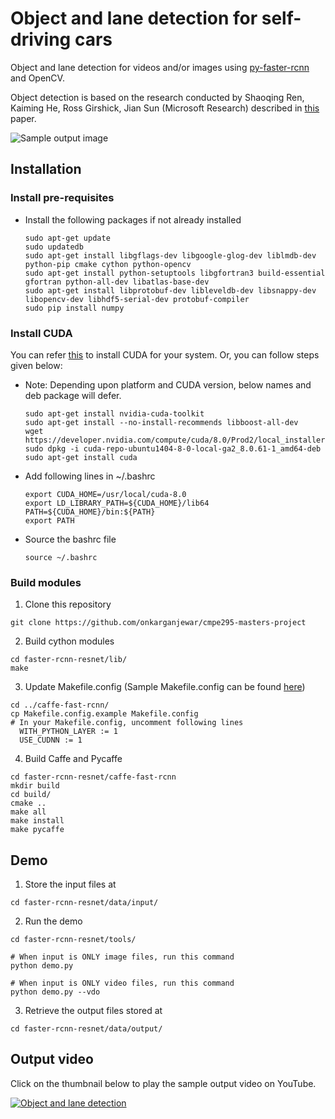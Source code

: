 # Object and lane detection for self-driving cars


Object and lane detection for videos and/or images using [py-faster-rcnn](https://github.com/rbgirshick/py-faster-rcnn) and OpenCV. 

Object detection is based on the research conducted by Shaoqing Ren, Kaiming He, Ross Girshick, Jian Sun (Microsoft Research) described in [this](https://arxiv.org/pdf/1506.01497.pdf) paper.



![Sample output image](https://cloud.githubusercontent.com/assets/14006620/25769619/788d872a-31d3-11e7-88a3-e32a1431308d.png)


## Installation

### Install pre-requisites

* Install the following packages if not already installed

  ```Shell
  sudo apt-get update
  sudo updatedb
  sudo apt-get install libgflags-dev libgoogle-glog-dev liblmdb-dev python-pip cmake cython python-opencv
  sudo apt-get install python-setuptools libgfortran3 build-essential gfortran python-all-dev libatlas-base-dev
  sudo apt-get install libprotobuf-dev libleveldb-dev libsnappy-dev libopencv-dev libhdf5-serial-dev protobuf-compiler
  sudo pip install numpy
  ```

### Install CUDA

You can refer [this](http://www.r-tutor.com/gpu-computing/cuda-installation/cuda7.5-ubuntu) to install CUDA for your system. Or, you can follow steps given below: 

* Note: Depending upon platform and CUDA version, below names and deb package will defer.

  ```Shell
  sudo apt-get install nvidia-cuda-toolkit
  sudo apt-get install --no-install-recommends libboost-all-dev
  wget https://developer.nvidia.com/compute/cuda/8.0/Prod2/local_installers  
  sudo dpkg -i cuda-repo-ubuntu1404-8-0-local-ga2_8.0.61-1_amd64-deb
  sudo apt-get install cuda	
  ```

* Add following lines in ~/.bashrc

  ```Shell
  export CUDA_HOME=/usr/local/cuda-8.0 
  export LD_LIBRARY_PATH=${CUDA_HOME}/lib64 
  PATH=${CUDA_HOME}/bin:${PATH} 
  export PATH
  ```	  
 
* Source the bashrc file 

  `source ~/.bashrc`


### Build modules

1. Clone this repository
  ```Shell
  git clone https://github.com/onkarganjewar/cmpe295-masters-project
  ```
  
2. Build cython modules
  ```Shell
  cd faster-rcnn-resnet/lib/
  make
  ```

3. Update Makefile.config (Sample Makefile.config can be found [here](https://dl.dropboxusercontent.com/s/6joa55k64xo2h68/Makefile.config?dl=0))
  ```Shell
  cd ../caffe-fast-rcnn/
  cp Makefile.config.example Makefile.config
  # In your Makefile.config, uncomment following lines
	WITH_PYTHON_LAYER := 1
	USE_CUDNN := 1
  ```

4. Build Caffe and Pycaffe

  ```Shell
  cd faster-rcnn-resnet/caffe-fast-rcnn
  mkdir build
  cd build/
  cmake ..
  make all
  make install
  make pycaffe  
  ```

## Demo
1. Store the input files at

  ```Shell
  cd faster-rcnn-resnet/data/input/
  ```

2. Run the demo

  ```Shell
  cd faster-rcnn-resnet/tools/
  ```
  
  ```Shell
  # When input is ONLY image files, run this command
  python demo.py

  # When input is ONLY video files, run this command
  python demo.py --vdo
  ```

3. Retrieve the output files stored at

  ```Shell
  cd faster-rcnn-resnet/data/output/
  ```

## Output video

Click on the thumbnail below to play the sample output video on YouTube.


  [![Object and lane detection](https://img.youtube.com/vi/tiC2fCnUZZM/hqdefault.jpg)](https://www.youtube.com/watch?v=tiC2fCnUZZM)
